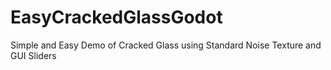 # EasyCrackedGlassGodot
Simple and Easy Demo of Cracked Glass using Standard Noise Texture and GUI Sliders
